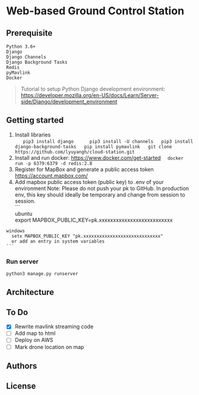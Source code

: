 # Web-based Ground Control Station

## Prerequisite 
```
Python 3.6+
Django
Django Channels
Django Background Tasks
Redis
pyMavlink
Docker
```
> Tutorial to setup Python Django development environment: https://developer.mozilla.org/en-US/docs/Learn/Server-side/Django/development_environment

## Getting started
  1. Install libraries    
    ```   
    pip3 install django     
    pip3 install -U channels  
    pip3 install django-background-tasks  
    pip install pymavlink  
    git clone https://github.com/lyuyangh/cloud-station.git   
    ```
  2. Install and run docker: https://www.docker.com/get-started
    ```  
    docker run -p 6379:6379 -d redis:2.8
    ```
  3. Register for MapBox and generate a public access token https://account.mapbox.com/
  4. Add mapbox public access token (public key) to .env of your environment
    Note: Please do not push your pk to GitHub. In production env, this key should ideally
    be temporary and change from session to session.      
    ```   
    ubuntu   
      export MAPBOX_PUBLIC_KEY=pk.xxxxxxxxxxxxxxxxxxxxxxxxxx  

    windows  
      setx MAPBOX_PUBLIC_KEY "pk.xxxxxxxxxxxxxxxxxxxxxxxxxxxxx"
      or add an entry in system variables
    ```
        
### Run server
```
python3 manage.py runserver
```
## Architecture
## To Do
- [x] Rewrite mavlink streaming code
- [ ] Add map to html
- [ ] Deploy on AWS
- [ ] Mark drone location on map
## Authors
## License